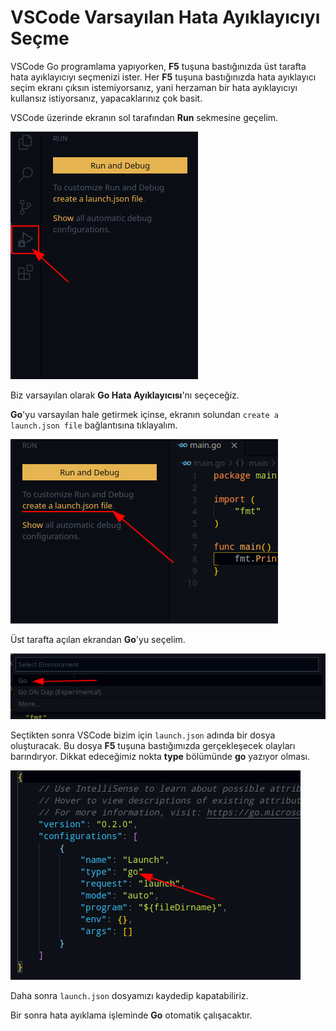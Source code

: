 # VSCode Varsayılan Hata Ayıklayıcıyı Seçme

VSCode Go programlama yapıyorken, **F5** tuşuna bastığınızda üst tarafta hata ayıklayıcıyı seçmenizi ister. Her **F5** tuşuna bastığınızda hata ayıklayıcı seçim ekranı çıksın istemiyorsanız, yani herzaman bir hata ayıklayıcıyı kullansız istiyorsanız, yapacaklarınız çok basit.

VSCode üzerinde ekranın sol tarafından **Run** sekmesine geçelim.

![Adım.1](../.gitbook/assets/image.png)

Biz varsayılan olarak **Go Hata Ayıklayıcısı**'nı seçeceğiz.

**Go**'yu varsayılan hale getirmek içinse, ekranın solundan `create a launch.json file` bağlantısına tıklayalım.

![Adım.2](../.gitbook/assets/defaultdebugger2.png)

Üst tarafta açılan ekrandan **Go**'yu seçelim.

![Adım.3](../.gitbook/assets/defaultdebugger1.png)

Seçtikten sonra VSCode bizim için `launch.json` adında bir dosya oluşturacak. Bu dosya **F5** tuşuna bastığımızda gerçekleşecek olayları barındıryor. Dikkat edeceğimiz nokta **type** bölümünde **go** yazıyor olması.

![Adım.4](../.gitbook/assets/defaultdebugger3.png)

Daha sonra `launch.json` dosyamızı kaydedip kapatabiliriz.

Bir sonra hata ayıklama işleminde **Go** otomatik çalışacaktır.
